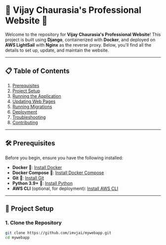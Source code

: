# 🚀 **Vijay Chaurasia's Professional Website** 🚀

Welcome to the repository for **Vijay Chaurasia's Professional Website**! This project is built using **Django**, containerized with **Docker**, and deployed on **AWS LightSail** with **Nginx** as the reverse proxy. Below, you'll find all the details to set up, update, and maintain the website.

---

## 📋 **Table of Contents**

1. [Prerequisites](#-prerequisites)
2. [Project Setup](#-project-setup)
3. [Running the Application](#-running-the-application)
4. [Updating Web Pages](#-updating-web-pages)
5. [Running Migrations](#-running-migrations)
6. [Deployment](#-deployment)
7. [Troubleshooting](#-troubleshooting)
8. [Contributing](#-contributing)

---

## 🛠️ **Prerequisites**

Before you begin, ensure you have the following installed:

- **Docker** 🐳: [Install Docker](https://docs.docker.com/get-docker/)
- **Docker Compose** 🐙: [Install Docker Compose](https://docs.docker.com/compose/install/)
- **Git** 📂: [Install Git](https://git-scm.com/downloads)
- **Python 3.9+** 🐍: [Install Python](https://www.python.org/downloads/)
- **AWS CLI** (optional, for deployment): [Install AWS CLI](https://aws.amazon.com/cli/)

---

## 🚀 **Project Setup**

### 1. **Clone the Repository**

```bash
git clone https://github.com/imvjai/mywebapp.git
cd mywebapp
